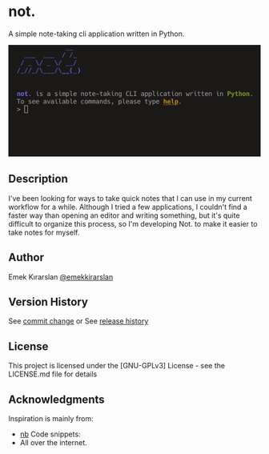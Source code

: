 # not.

A simple note-taking cli application written in Python.

![not.](assets/assets.png)

## Description

I've been looking for ways to take quick notes that I can use in my current workflow for a while. Although I tried a few applications, I couldn't find a faster way than opening an editor and writing something, but it's quite difficult to organize this process, so I'm developing Not. to make it easier to take notes for myself.

## Author

Emek Kırarslan
[@emekkirarslan](https://x.com/emekkirarslan)

## Version History

See [commit change]() or See [release history]()

## License

This project is licensed under the [GNU-GPLv3] License - see the LICENSE.md file for details

## Acknowledgments

Inspiration is mainly from:
* [nb](https://github.com/xwmx/nb/blob/master/nb)
Code snippets:
* All over the internet.
